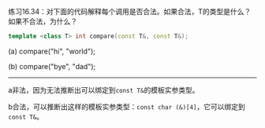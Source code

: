 练习16.34：对下面的代码解释每个调用是否合法。如果合法，T的类型是什么？如果不合法，为什么？

```c++
template <class T> int compare(const T&, const T&);
```

(a) compare("hi", "world");

(b) compare("bye", "dad");

---

a非法，因为无法推断出可以绑定到`const T&`的模板实参类型。

b合法，可以推断出这样的模板实参类型：`const char (&)[4]`，它可以绑定到`const T&`。
